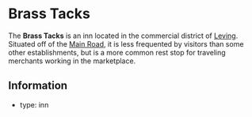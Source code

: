 # Brass Tacks

The **Brass Tacks** is an inn located in the commercial district of [Leving](index.md). Situated off of the [Main Road](../road-of-commerce.md), it is less frequented by visitors than some other establishments, but is a more common rest stop for traveling merchants working in the marketplace.

## Information

- type: inn

